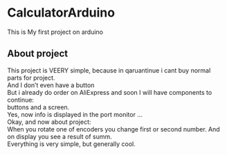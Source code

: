# CalculatorArduino

This is My first project on arduino

## About project
This project is VEERY simple, because in qaruantinue i cant buy normal parts for project.<br>
And I don’t even have a button<br>
But i already do order on AliExpress and soon I will have components to continue: <br>
buttons and a screen. <br>
Yes, now info is displayed in the port monitor ...<br>
Okay, and now about project:<br>
When you rotate one of encoders you change first or second number. And on display you see a result of summ.<br>
Everything is very simple, but generally cool.<br>
